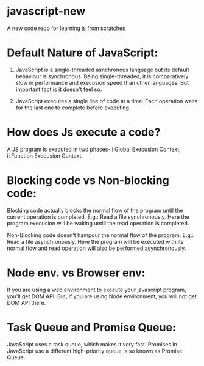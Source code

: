 # javascript-new
A new code repo for learning js from scratches

# Default Nature of JavaScript:
1. JavaScript is a single-threaded asnchronous language but its default behaviour is synchronous. Being single-threaded, it is comparatively slow in performance and execusion speed than other languages. But important fact is it doesn't feel so.  

2. JavaScript executes a single line of code at a time.
    Each operation waits for the last one to complete before executing.   

# How does Js execute a code?
A JS program is executed in two phases- i.Global Execusion Context;  ii.Function Execusion Context.

# Blocking code vs Non-blocking code:
Blocking code actually blocks the normal flow of the program until the current operation is completed. E.g.: Read a file synchronously. Here the program execusion will be waiting untill the read operation is completed.

Non-Blocking code doesn't hampour the normal flow of the program.
E.g.: Read a file asynchronously. Here the program will be executed with its normal flow and read operation will also be performed asynchronously.

# Node env. vs Browser env:
If you are using a web environment to execute your javascript program, you'll get DOM API. But, if you are using Node environment, you will not get DOM API there.

# Task Queue and Promise Queue:
JavaScript uses a task queue, which makes it very fast.
Promises in JavaScript use a different high-priority queue, also known as Promise Queue.